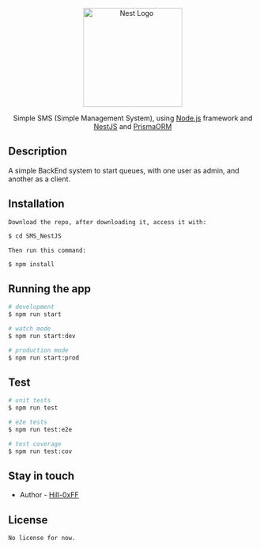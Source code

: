 <p align="center">
  <a href="http://nestjs.com/" target="blank"><img src="https://nestjs.com/img/logo-small.svg" width="200" alt="Nest Logo" /></a>
</p>

[circleci-image]: https://img.shields.io/circleci/build/github/nestjs/nest/master?token=abc123def456
[circleci-url]: https://circleci.com/gh/nestjs/nest

  <p align="center">Simple SMS (Simple Management System), using <a href="http://nodejs.org" target="_blank">Node.js</a> framework and <a href="https://nestjs.com/" target="_blank">NestJS</a> and <a href="https://www.prisma.io/" target="_blank">PrismaORM</a></p>
    <p align="center"></p>

## Description

A simple BackEnd system to start queues, with one user as admin, and another as a client.

## Installation

`Download the repo, after downloading it, access it with:`

```bash
$ cd SMS_NestJS
```

`Then run this command:`

```bash
$ npm install
```

## Running the app

```bash
# development
$ npm run start

# watch mode
$ npm run start:dev

# production mode
$ npm run start:prod
```

## Test

```bash
# unit tests
$ npm run test

# e2e tests
$ npm run test:e2e

# test coverage
$ npm run test:cov
```

## Stay in touch

- Author - [Hill-0xFF](https://github.com/Hill-0xFF/)

## License

`No license for now.`
